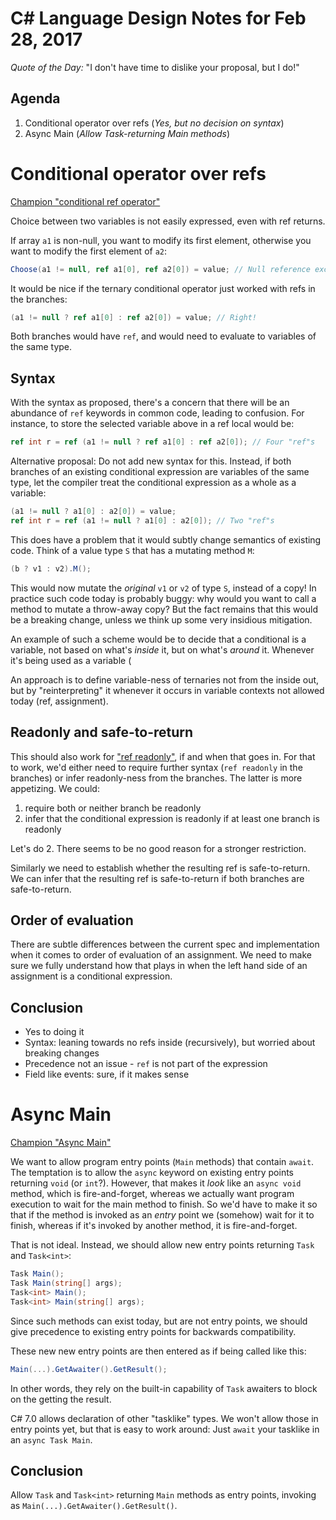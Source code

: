 # C# Language Design Notes for Feb 28, 2017

*Quote of the Day:* "I don't have time to dislike your proposal, but I do!"

## Agenda

1. Conditional operator over refs (*Yes, but no decision on syntax*)
2. Async Main (*Allow Task-returning Main methods*)


# Conditional operator over refs

[Champion "conditional ref operator"](https://github.com/dotnet/csharplang/issues/223)

Choice between two variables is not easily expressed, even with ref returns. 

If array `a1` is non-null, you want to modify its first element, otherwise you want to modify the first element of `a2`:

``` c#
Choose(a1 != null, ref a1[0], ref a2[0]) = value; // Null reference exception
```

It would be nice if the ternary conditional operator just worked with refs in the branches:

``` c#
(a1 != null ? ref a1[0] : ref a2[0]) = value; // Right!
```

Both branches would have `ref`, and would need to evaluate to variables of the same type.

## Syntax

With the syntax as proposed, there's a concern that there will be an abundance of `ref` keywords in common code, leading to confusion. For instance, to store the selected variable above in a ref local would be:

``` c#
ref int r = ref (a1 != null ? ref a1[0] : ref a2[0]); // Four "ref"s
```

Alternative proposal: Do not add new syntax for this. Instead, if both branches of an existing conditional expression are variables of the same type, let the compiler treat the conditional expression as a whole as a variable:

``` c#
(a1 != null ? a1[0] : a2[0]) = value; 
ref int r = ref (a1 != null ? a1[0] : a2[0]); // Two "ref"s
```

This does have a problem that it would subtly change semantics of existing code. Think of a value type `S` that has a mutating method `M`:

``` c#
(b ? v1 : v2).M(); 
```

This would now mutate the *original* `v1` or `v2` of type `S`, instead of a copy! In practice such code today is probably buggy: why would you want to call a method to mutate a throw-away copy? But the fact remains that this would be a breaking change, unless we think up some very insidious mitigation.

An example of such a scheme would be to decide that a conditional is a variable, not based on what's *inside* it, but on what's *around* it. Whenever it's being used as a variable (

An approach is to define variable-ness of ternaries not from the inside out, but by "reinterpreting" it whenever it occurs in variable contexts not allowed today (ref, assignment).

## Readonly and safe-to-return

This should also work for ["ref readonly"](https://github.com/dotnet/csharplang/issues/38), if and when that goes in. For that to work, we'd either need to require further syntax (`ref readonly` in the branches) or infer readonly-ness from the branches. The latter is more appetizing. We could:

1. require both or neither branch be readonly
2. infer that the conditional expression is readonly if at least one branch is readonly

Let's do 2. There seems to be no good reason for a stronger restriction.

Similarly we need to establish whether the resulting ref is safe-to-return. We can infer that the resulting ref is safe-to-return if both branches are safe-to-return.

## Order of evaluation

There are subtle differences between the current spec and implementation when it comes to order of evaluation of an assignment. We need to make sure we fully understand how that plays in when the left hand side of an assignment is a conditional expression.

## Conclusion
- Yes to doing it
- Syntax: leaning towards no refs inside (recursively), but worried about breaking changes
- Precedence not an issue - `ref` is not part of the expression
- Field like events: sure, if it makes sense


# Async Main

[Champion "Async Main"](https://github.com/dotnet/csharplang/issues/97)

We want to allow program entry points (`Main` methods) that contain `await`. The temptation is to allow the `async` keyword on existing entry points returning `void` (or `int`?). However, that makes it *look* like an `async void` method, which is fire-and-forget, whereas we actually want program execution to wait for the main method to finish. So we'd have to make it so that if the method is invoked as an *entry* point we (somehow) wait for it to finish, whereas if it's invoked by another method, it is fire-and-forget.

That is not ideal. Instead, we should allow new entry points returning `Task` and `Task<int>`:

``` c#
Task Main();
Task Main(string[] args);
Task<int> Main();
Task<int> Main(string[] args);
```

Since such methods can exist today, but are not entry points, we should give precedence to existing entry points for backwards compatibility.

These new new entry points are then entered as if being called like this:

``` c#
Main(...).GetAwaiter().GetResult();
```

In other words, they rely on the built-in capability of `Task` awaiters to block on the getting the result.

C# 7.0 allows declaration of other "tasklike" types. We won't allow those in entry points yet, but that is easy to work around: Just `await` your tasklike in an `async Task Main`.

## Conclusion

Allow `Task` and `Task<int>` returning `Main` methods as entry points, invoking as `Main(...).GetAwaiter().GetResult()`.
